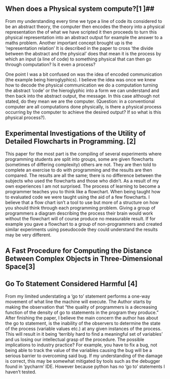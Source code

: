 ## When does a Physical system compute?[1 ]##
  
From my understanding every time we type a line of code its considered to be an abstract theory, the computer then encodes the theory into a physical representation the of what we have scripted it then proceeds to turn this physical representation into an abstract output for example the answer to a maths problem. Another important concept brought up is the ‘representation relation’ It is described in the paper to cross ‘the divide between the abstract and the physical’ does that mean it is the process by which an input (a line of code) to something physical that can then go through computation? Is it even a process?

One point I was a bit confused on was the idea of encoded communication (the example being hieroglyphics). I believe the idea was once we knew how to decode the physical communication we do a computation turning the abstract ‘code’ or the hieroglyphic into a form we can understand and then back into the abstract output, the message. In this case although not stated, do they mean we are the computer. 
 (Question: in a conventional computer are all computations done physically, is there a physical process occurring by the computer to achieve the desired output? If so what is this physical process?).

## Experimental Investigations of the Utility of Detailed Flowcharts in Programming. [2] ##

This paper for the most part is the compiling of several experiments where programming students are split into groups, some are given flowcharts (sometimes of differing complexity) others are not. They are then told to complete an exercise to do with programming and the results are then compared. The results are all the same; there is no difference between the subjects who used the flowcharts and those who didn’t.  As a result of my own experiences I am not surprised. The process of learning to become a programmer teaches you to think like a flowchart. When being taught how to evaluated code we were taught using the aid of a few flowcharts. I believe that a flow chart isn’t a tool to use but more of a structure on how you should think through each programming problem. Giving a group of programmers a diagram describing the process their brain would work without the flowchart will of course produce no measurable result. If for example you gave a flowchart to a group of non-programmers and created similar experiments using pseudocode they could understand the results may be very different.


## A Fast Procedure for Computing the Distance Between Complex Objects in Three-Dimensional Space[3] ##


## Go To Statement Considered Harmful [4] #
From my limited understating a ‘go to’ statement performs a one-way movement of what line the machine will execute. The Author starts by making the observation that “the quality of programmers is a decreasing function of the density of go to statements in the program they produce.” After finishing the paper, I believe the main concern the author has about the go to statement, is the inability of the observers to determine the state of the process (variable values etc.) at any given instances of the process. This will result in it being ‘terribly hard to find a meaningful set of variables’ and us losing our intellectual grasp of the procedure. The possible implications to industry practice? For example, you have to fix a bug, not being able to track the value of the variables causing the bug will be a serious barrier to overcoming said bug. If my understanding of the damage is correct, this may be somewhat mitigated by tools such as the debugger found in ‘pycharm’ IDE. However because python has no ‘go to’ statements I haven’t tested.


